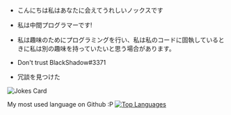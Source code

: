 - こんにちは私はあなたに会えてうれしいノックスです
- 私は中間プログラマーです!
- 私は趣味のためにプログラミングを行い、私は私のコードに固執しているときに私は別の趣味を持っていたいと思う場合があります。

- Don't trust BlackShadow#3371

- 冗談を見つけた 

![Jokes Card](https://readme-jokes.vercel.app/api)

My most used language on Github :P
[![Top Languages](https://github-readme-stats.vercel.app/api/top-langs/?username=Nwko&theme=dark)](https://github.com/Nwko)
